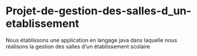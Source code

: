 # Projet-de-gestion-des-salles-d_un-etablissement
Nous établissons une application en langage java dans laquelle nous réalisons la gestion des salles d'un établissement scolaire
